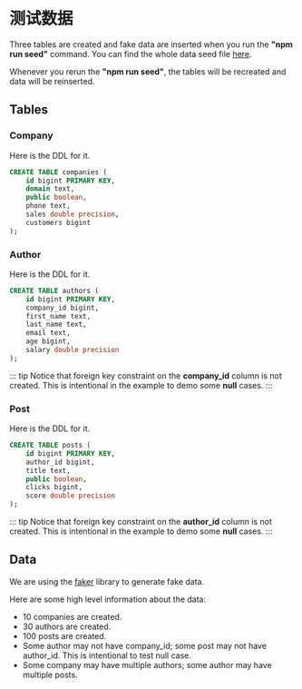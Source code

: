 # 测试数据

Three tables are created and fake data are inserted when you run the **"npm run seed"** command. You can find the whole data seed file [here](https://github.com/charlie0077/graphql-server-crud/blob/master/example/seeds/data.js). 

Whenever you rerun the **"npm run seed"**, the tables will be recreated and data will be reinserted.

## Tables
### Company
Here is the DDL for it.
```sql
CREATE TABLE companies (
    id bigint PRIMARY KEY,
    domain text,
    public boolean,
    phone text,
    sales double precision,
    customers bigint
);
```

### Author
Here is the DDL for it.
```sql
CREATE TABLE authors (
    id bigint PRIMARY KEY,
    company_id bigint,
    first_name text,
    last_name text,
    email text,
    age bigint,
    salary double precision
);
```
::: tip
Notice that foreign key constraint on the **company_id** column is not created. This is intentional in the example to demo some **null** cases.
:::

### Post
Here is the DDL for it.
```sql
CREATE TABLE posts (
    id bigint PRIMARY KEY,
    author_id bigint,
    title text,
    public boolean,
    clicks bigint,
    score double precision
);
```
::: tip
Notice that foreign key constraint on the **author_id** column is not created. This is intentional in the example to demo some **null** cases.
:::


## Data
We are using the [faker](https://www.npmjs.com/package/faker) library to generate fake data. 

Here are some high level information about the data:

* 10 companies are created.
* 30 authors are created.
* 100 posts are created.
* Some author may not have company_id; some post may not have author_id. This is intentional to test null case.
* Some company may have multiple authors; some author may have multiple posts.
